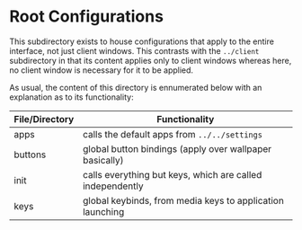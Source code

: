 #  Root Configurations 

This subdirectory exists to house configurations that apply to the entire interface, not just client windows. This contrasts with the `../client` subdirectory in that its content applies only to client windows whereas here, no client window is necessary for it to be applied. 

As usual, the content of this directory is ennumerated below with an explanation as to its functionality:

| File/Directory | Functionality                                             |
| -------------- | --------------------------------------------------------- |
| apps           | calls the default apps from `../../settings`              |
| buttons        | global button bindings (apply over wallpaper basically)   |
| init           | calls everything but keys, which are called independently |
| keys           | global keybinds, from media keys to application launching |